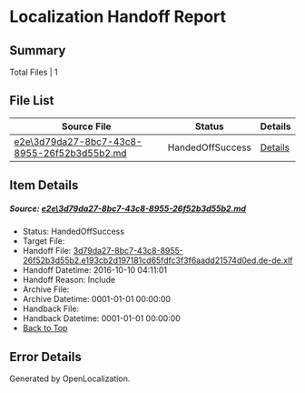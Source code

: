 # <a name='report-top'></a> Localization Handoff Report

## Summary
 Total Files | 1

## File List
 Source File | Status | Details 
 ----------- | ------ | ------- 
 [e2e\3d79da27-8bc7-43c8-8955-26f52b3d55b2.md](https://github.com/OpenLocalizationTestOrg/ol-test0/blob/f02e9248c5c0d39b3773ae6476d47595c77d5231/e2e/3d79da27-8bc7-43c8-8955-26f52b3d55b2.md) | HandedOffSuccess | [Details](#8f68b6c2005ce22526cf208f0e81d4f9e0df2c861)

## Item Details
##### <a name='8f68b6c2005ce22526cf208f0e81d4f9e0df2c861'></a> Source: [e2e\3d79da27-8bc7-43c8-8955-26f52b3d55b2.md](https://github.com/OpenLocalizationTestOrg/ol-test0/blob/f02e9248c5c0d39b3773ae6476d47595c77d5231/e2e/3d79da27-8bc7-43c8-8955-26f52b3d55b2.md)
* Status: HandedOffSuccess
* Target File: 
* Handoff File: [3d79da27-8bc7-43c8-8955-26f52b3d55b2.e193cb2d197181cd65fdfc3f3f6aadd21574d0ed.de-de.xlf](https://github.com/OpenLocalizationTestOrg/ol-test0-handoff/blob/3faf599508742225a8fbe38e84c87239cb3f0f0e/ol-handoff/OpenLocalizationTestOrg/ol-test0-dede/qimu/ht/3d79da27-8bc7-43c8-8955-26f52b3d55b2.e193cb2d197181cd65fdfc3f3f6aadd21574d0ed.de-de.xlf)
* Handoff Datetime: 2016-10-10 04:11:01
* Handoff Reason: Include
* Archive File: 
* Archive Datetime: 0001-01-01 00:00:00
* Handback File: 
* Handback Datetime: 0001-01-01 00:00:00
* [Back to Top](#report-top)


## Error Details

Generated by OpenLocalization.
